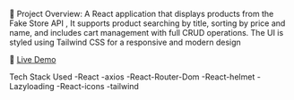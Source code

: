 📝 Project Overview:
A React application that displays products from the Fake Store API , It supports product searching by title, sorting by price and name, and includes cart management with full CRUD operations.
The UI is styled using Tailwind CSS for a responsive and modern design


🔗 [Live Demo](https://route-task-mu.vercel.app/)



Tech Stack Used
-React
-axios
-React-Router-Dom
-React-helmet
-Lazyloading
-React-icons
-tailwind
